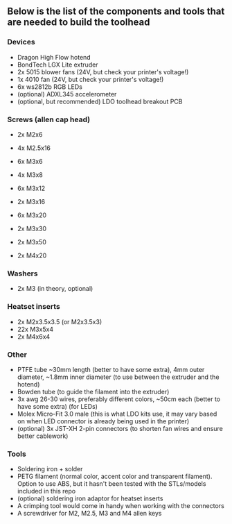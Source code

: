 ## Below is the list of the components and tools that are needed to build the toolhead

### Devices
- Dragon High Flow hotend
- BondTech LGX Lite extruder
- 2x 5015 blower fans (24V, but check your printer's voltage!)
- 1x 4010 fan (24V, but check your printer's voltage!)
- 6x ws2812b RGB LEDs
- (optional) ADXL345 accelerometer
- (optional, but recommended) LDO toolhead breakout PCB

### Screws (allen cap head)
- 2x M2x6

- 4x M2.5x16

- 6x M3x6
- 4x M3x8
- 6x M3x12
- 2x M3x16
- 6x M3x20
- 2x M3x30
- 2x M3x50

- 2x M4x20

### Washers
- 2x M3 (in theory, optional)

### Heatset inserts
- 2x M2x3.5x3.5 (or M2x3.5x3)
- 22x M3x5x4
- 2x M4x6x4

### Other
- PTFE tube ~30mm length (better to have some extra), 4mm outer diameter, ~1.8mm inner diameter (to use between the extruder and the hotend)
- Bowden tube (to guide the filament into the extruder)
- 3x awg 26-30 wires, preferably different colors, ~50cm each (better to have some extra) (for LEDs)
- Molex Micro-Fit 3.0 male (this is what LDO kits use, it may vary based on when LED connector is already being used in the printer)
- (optional) 3x JST-XH 2-pin connectors (to shorten fan wires and ensure better cablework)

### Tools
- Soldering iron + solder
- PETG filament (normal color, accent color and transparent filament). Option to use ABS, but it hasn't been tested with the STLs/models included in this repo
- (optional) soldering iron adaptor for heatset inserts
- A crimping tool would come in handy when working with the connectors
- A screwdriver for M2, M2.5, M3 and M4 allen keys
